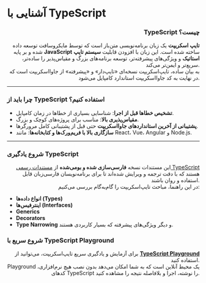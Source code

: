 # آشنایی با TypeScript

<h3 align="right">TypeScript چیست؟</h3>

<p align="right"><strong>تایپ اسکریپت</strong> یک زبان برنامه‌نویسی متن‌باز است که توسط مایکروسافت توسعه داده شده و بر پایه <strong>JavaScript</strong> ساخته شده است. این زبان با افزودن قابلیت <strong>سیستم تایپ استاتیک</strong> و ویژگی‌های پیشرفته‌تر، توسعه برنامه‌های بزرگ و مقیاس‌پذیر را ساده‌تر، سریع‌تر و ایمن‌تر می‌کند.<br>به بیان ساده، تایپ‌اسکریپت نسخه‌ای «تایپ‌دار» و «پیشرفته» از جاوااسکریپت است که در نهایت به کد جاوااسکریپت استاندارد کامپایل می‌شود.</p>

***

### چرا باید از TypeScript استفاده کنیم؟

* **تشخیص خطاها قبل از اجرا**: شناسایی بسیاری از خطاها در زمان کامپایل.
* **مقیاس‌پذیری بالا**: مناسب برای پروژه‌های کوچک و بزرگ.
* **پشتیبانی از آخرین استانداردهای جاوااسکریپت** حتی قبل از پشتیبانی کامل مرورگرها.
* **سازگاری بالا با فریم‌ورک‌ها و کتابخانه‌ها**: مانند React، Vue، Angular و Node.js.

***

### شروع یادگیری TypeScript

<p align="right">این مستندات نسخه <strong>فارسی‌سازی شده و بومی‌شده</strong> از <a href="https://www.typescriptlang.org/docs/">مستندات رسمی TypeScript</a> هستند که با دقت ترجمه و ویرایش شده‌اند تا برای برنامه‌نویسان فارسی‌زبان قابل استفاده و روان باشند.<br>در این راهنما، مباحث تایپ‌اسکریپت را گام‌به‌گام بررسی می‌کنیم:</p>

* **انواع داده‌ها (Types)**
* **اینترفیس‌ها (Interfaces)**
* **Generics**
* **Decorators**
* **Type Narrowing** و دیگر ویژگی‌های پیشرفته که بسیار کاربردی هستند.

### شروع سریع با TypeScript Playground

<p align="right">برای آزمایش و یادگیری سریع تایپ‌اسکریپت، می‌توانید از <a href="https://www.typescriptlang.org/play"><strong>TypeScript Playground</strong></a> استفاده کنید.<br>Playground یک محیط آنلاین است که به شما امکان می‌دهد بدون نصب هیچ نرم‌افزاری، کدهای TypeScript را نوشته، اجرا و بلافاصله نتیجه را مشاهده کنید.</p>
